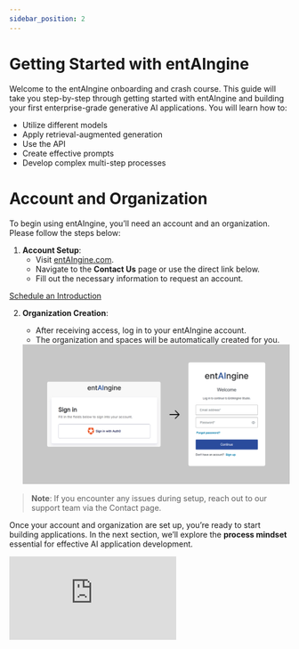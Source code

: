 ```yaml
---
sidebar_position: 2
---
```

# Getting Started with entAIngine

Welcome to the entAIngine onboarding and crash course. This guide will take you step-by-step through getting started with entAIngine and building your first enterprise-grade generative AI applications. You will learn how to:

- Utilize different models
- Apply retrieval-augmented generation
- Use the API
- Create effective prompts
- Develop complex multi-step processes

# Account and Organization

To begin using entAIngine, you’ll need an account and an organization. Please follow the steps below:

1. **Account Setup**: 
   - Visit [entAIngine.com](https://www.entAIngine.com).
   - Navigate to the **Contact Us** page or use the direct link below.
   - Fill out the necessary information to request an account.

[Schedule an Introduction](https://calendly.com/the-real-marcel-mueller/ai-entaingine-intro)

2. **Organization Creation**:
   - After receiving access, log in to your entAIngine account.
   - The organization and spaces will be automatically created for you.

   <img src="/img/getting-started/account-and-organization.jpg" alt="account and organization"/>

> **Note**: If you encounter any issues during setup, reach out to our support team via the Contact page.

Once your account and organization are set up, you’re ready to start building applications. In the next section, we’ll explore the **process mindset** essential for effective AI application development.

<div style={{ position: 'relative', paddingBottom: '56.25%', height: 0 }}>
  <iframe
    src="https://www.youtube.com/embed/g4RSl14jJDY"
    style={{ position: 'absolute', top: 0, left: 0, width: '100%', height: '100%' }}
    frameBorder="0"
    allow="accelerometer; autoplay; clipboard-write; encrypted-media; gyroscope; picture-in-picture"
    allowFullScreen
    title="YouTube video"
  ></iframe>
</div>

